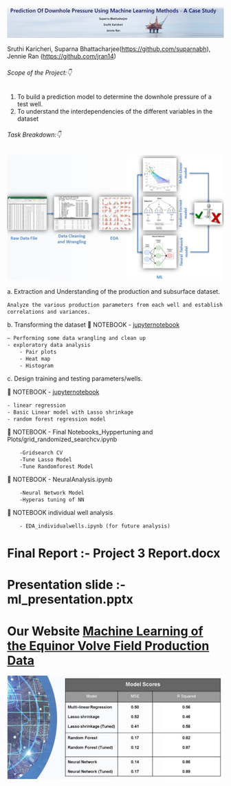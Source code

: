 ![](Plots/dash.jpg)

Sruthi Karicheri, Suparna Bhattacharjee(https://github.com/suparnabh), Jennie Ran (https://github.com/jran14)

###### Scope of the Project::point_down:

1.	To build a prediction model to determine the downhole pressure of a test well.
2.	To understand the interdependencies of the different variables in the dataset 

###### Task Breakdown::point_down:

![](Plots/workflow.JPG)

a.	Extraction and Understanding of the production and subsurface dataset. 
    
    Analyze the various production parameters from each well and establish correlations and variances.

b.	Transforming the dataset
:notebook_with_decorative_cover: NOTEBOOK - [jupyternotebook](https://github.com/sgk2004/Volve-Dataset/blob/master/data_etl.ipynb)

    – Performing some data wrangling and clean up
    - exploratory data analysis
        - Pair plots
        - Heat map
        - Histogram
    
    
c.	Design training and testing parameters/wells.
 
 :notebook_with_decorative_cover: NOTEBOOK - [jupyternotebook](https://github.com/sgk2004/Volve-Dataset/blob/master/data_etl.ipynb)

    - linear regression 
    - Basic Linear model with Lasso shrinkage
    - random forest regression model  
    
    
 :notebook_with_decorative_cover: NOTEBOOK - Final Notebooks_Hyppertuning and Plots/grid_randomized_searchcv.ipynb
 
        -Gridsearch CV
        -Tune Lasso Model
        -Tune Randomforest Model 
     
     
  :notebook_with_decorative_cover: NOTEBOOK - NeuralAnalysis.ipynb
  
        -Neural Network Model
        -Hyperas tuning of NN
        
  :notebook_with_decorative_cover: NOTEBOOK individual well analysis 
  
        - EDA_individualwells.ipynb (for future analysis)
        
   # Final Report :- Project 3 Report.docx
   # Presentation slide :- ml_presentation.pptx 
   # Our Website [Machine Learning of the Equinor Volve Field Production Data](https://sgk2004.github.io/Volve-Dataset/)

![](Plots/results.JPG)

